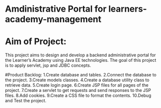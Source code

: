 # Amdinistrative Portal for learners-academy-management

# Aim of Project:
  This project aims to design and develop a backend administrative portal for the Learner’s Academy using Java EE technologies. The goal of this project is to apply servlet, jsp and JDBC concepts.
  
#Product Backlog:
1.Create database and tables.
2.Connect the database to the project.
3.Create models classes.
4.Create a database utility class to retrieve data.
5.Create login page.
6.Create JSP files for all pages of the project.
7.Create a servlet to get requests and send responses to the JSP files.
8.Add cookies.
9.Create a CSS file to format the contents.
10.Debug and Test the project.
